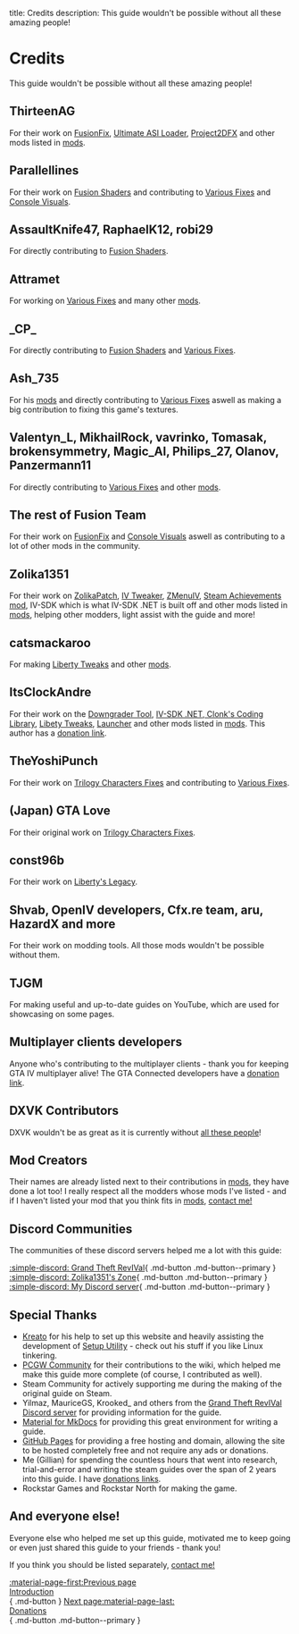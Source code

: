 title: Credits
description: This guide wouldn't be possible without all these amazing people!

# Credits
This guide wouldn't be possible without all these amazing people!

## ThirteenAG
For their work on [FusionFix](essential-modding/fusionfix.md), [Ultimate ASI Loader](../mod-dependencies/#ultimate-asi-loader), [Project2DFX](essential-modding/project2dfx.md) and other mods listed in [mods](extras/mods.md).

## Parallellines
For their work on [Fusion Shaders](essential-modding/fusionfix.md) and contributing to [Various Fixes](essential-modding/variousfixes.md) and [Console Visuals](essential-modding/consolevisuals.md).

## AssaultKnife47, RaphaelK12, robi29
For directly contributing to [Fusion Shaders](essential-modding/fusionfix.md).

## Attramet
For working on [Various Fixes](essential-modding/variousfixes.md) and many other [mods](extras/mods.md).

## \_CP_
For directly contributing to [Fusion Shaders](essential-modding/fusionfix.md) and [Various Fixes](essential-modding/variousfixes.md).

## Ash_735
For his [mods](extras/mods.md) and directly contributing to [Various Fixes](essential-modding/variousfixes.md) aswell as making a big contribution to fixing this game's textures.


## Valentyn_L, MikhailRock, vavrinko, Tomasak, brokensymmetry, Magic_Al, Philips_27, Olanov, Panzermann11
For directly contributing to [Various Fixes](essential-modding/variousfixes.md) and other [mods](extras/mods.md).

## The rest of Fusion Team
For their work on [FusionFix](essential-modding/fusionfix.md) and [Console Visuals](essential-modding/consolevisuals.md) aswell as contributing to a lot of other mods in the community.

## Zolika1351
For their work on [ZolikaPatch](essential-modding/zolikapatch.md), [IV Tweaker](../extras/modloading/#iv-tweaker), [ZMenuIV](../extras/trainers/#zmenuiv), [Steam Achievements mod](https://zolika1351.pages.dev/mods/ivsteamachievements), IV-SDK which is what IV-SDK .NET is built off and other mods listed in [mods](extras/mods.md), helping other modders, light assist with the guide and more!

## catsmackaroo
For making [Liberty Tweaks](essential-modding/libertytweaks.md) and other [mods](extras/mods.md).

## ItsClockAndre
For their work on the [Downgrader Tool](downgrading.md), [IV-SDK .NET, Clonk's Coding Library](../mod-dependencies/#iv-sdk-net), [Libety Tweaks](essential-modding/libertytweaks.md), [Launcher](extras/launcher.md) and other mods listed in [mods](extras/mods.md). This author has a [donation link](support.md).

## TheYoshiPunch
For their work on [Trilogy Characters Fixes](essential-modding/charactersfixes.md) and contributing to [Various Fixes](essential-modding/variousfixes.md).

## (Japan) GTA Love
For their original work on [Trilogy Characters Fixes](essential-modding/charactersfixes.md).

## const96b
For their work on [Liberty's Legacy](../extras/trainers/#libertys-legacy).

## Shvab, OpenIV developers, Cfx.re team, aru, HazardX and more
For their work on modding tools. All those mods wouldn't be possible without them.

## TJGM
For making useful and up-to-date guides on YouTube, which are used for showcasing on some pages.

## Multiplayer clients developers
Anyone who's contributing to the multiplayer clients - thank you for keeping GTA IV multiplayer alive! The GTA Connected developers have a [donation link](support.md).

## DXVK Contributors
DXVK wouldn't be as great as it is currently without [all these people](https://github.com/doitsujin/dxvk/graphs/contributors)!

## Mod Creators
Their names are already listed next to their contributions in [mods](extras/mods.md), they have done a lot too! I really respect all the modders whose mods I've listed - and if I haven't listed your mod that you think fits in [mods](extras/mods.md), [contact me!](contact-me.md)

## Discord Communities
The communities of these discord servers helped me a lot with this guide:

[:simple-discord: Grand Theft RevIVal](https://discord.gg/Wn5eCWGcpb){ .md-button .md-button--primary } [:simple-discord: Zolika1351's Zone](https://discord.gg/KTxxZcNxCc){ .md-button .md-button--primary } [:simple-discord: My Discord server](https://discord.gg/zwmsQqExbQ){ .md-button .md-button--primary }

## Special Thanks
* [Kreato](https://github.com/kreatoo) for his help to set up this website and heavily assisting the development of [Setup Utility](../optimization/#setup-utility) - check out his stuff if you like Linux tinkering.
* [PCGW Community](https://www.pcgamingwiki.com/wiki/Grand_Theft_Auto_IV) for their contributions to the wiki, which helped me make this guide more complete (of course, I contributed as well).
* Steam Community for actively supporting me during the making of the original guide on Steam.
* Yilmaz, MauriceGS, Krooked_ and others from the [Grand Theft RevIVal Discord server](https://discord.gg/Wn5eCWGcpb) for providing information for the guide.
* [Material for MkDocs](https://squidfunk.github.io/mkdocs-material/) for providing this great environment for writing a guide.
* [GitHub Pages](https://pages.github.com/) for providing a free hosting and domain, allowing the site to be hosted completely free and not require any ads or donations.
* Me (Gillian) for spending the countless hours that went into research, trial-and-error and writing the steam guides over the span of 2 years into this guide. I have [donations links](support.md).
* Rockstar Games and Rockstar North for making the game.

## And everyone else!
Everyone else who helped me set up this guide, motivated me to keep going or even just shared this guide to your friends - thank you!

If you think you should be listed separately, [contact me!](contact-me.md)

[:material-page-first:Previous page <br>Introduction</br>](index.md){ .md-button } [Next page:material-page-last: <br>Donations</br>](support.md){ .md-button .md-button--primary }
